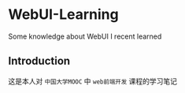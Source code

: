 # WebUI-Learning
Some knowledge about WebUI I recent learned

## Introduction
这是本人对 `中国大学MOOC` 中 `web前端开发` 课程的学习笔记
